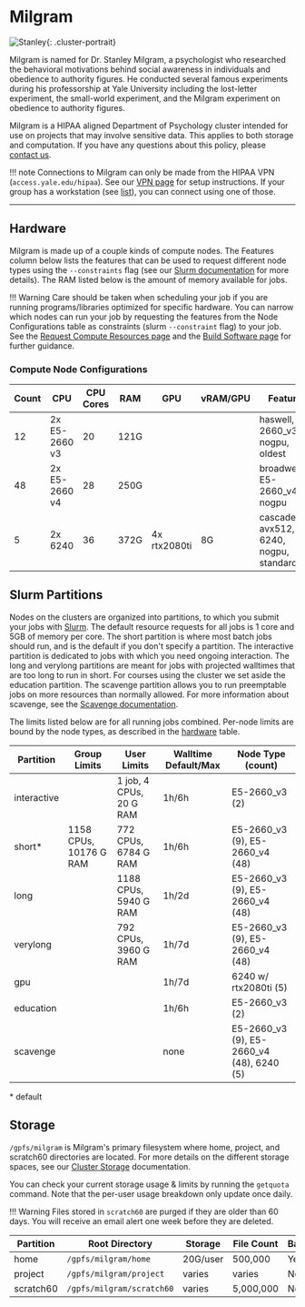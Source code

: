 # Milgram

![Stanley](/img/Stanley-Milgram.jpg){: .cluster-portrait}

Milgram is named for Dr. Stanley Milgram, a psychologist who researched the behavioral motivations behind social awareness in individuals and obedience to authority figures. He conducted several famous experiments during his professorship at Yale University including the lost-letter experiment, the small-world experiment, and the Milgram experiment on obedience to authority figures.

Milgram is a HIPAA aligned Department of Psychology cluster intended for use on projects that may involve sensitive data. This applies to both storage and computation. If you have any questions about this policy, please [contact us](mailto:hpc@yale.edu).

!!! note
    Connections to Milgram can only be made from the HIPAA VPN (`access.yale.edu/hipaa`). See our [VPN page](/clusters-at-yale/access/vpn) for setup instructions. If your group has a workstation (see [list](/clusters-at-yale/clusters/milgram-workstations)), you can connect using one of those.

- - -

## Hardware

Milgram is made up of a couple kinds of compute nodes. The Features column below lists the features that can be used to request different node types using the `--constraints` flag (see our [Slurm documentation](/clusters-at-yale/job-scheduling/resource-requests#features-and-constraints) for more details). The RAM listed below is the amount of memory available for jobs.

!!! Warning
    Care should be taken when scheduling your job if you are running programs/libraries optimized for specific hardware.
    You can narrow which nodes can run your job by requesting the features from the Node Configurations table as constraints (slurm `--constraint` flag) to your job.
    See the [Request Compute Resources page](/clusters-at-yale/job-scheduling/resource-requests/#features-and-constraints) and the [Build Software page](/clusters-at-yale/applications/compile) for further guidance.

### Compute Node Configurations

| Count | CPU           | CPU Cores | RAM   |         GPU        | vRAM/GPU | Features                                   |
|-------|---------------|-----------|-------|--------------------|----------|--------------------------------------------|
| 12    | 2x E5-2660 v3 | 20        | 121G  |                    |          | haswell, E5-2660_v3, nogpu, oldest         |
| 48    | 2x E5-2660 v4 | 28        | 250G  |                    |          | broadwell, E5-2660_v4, nogpu               |
| 5     | 2x 6240       | 36        | 372G  | 4x rtx2080ti       |       8G | cascadelake, avx512, 6240, nogpu, standard |

## Slurm Partitions

Nodes on the clusters are organized into partitions, to which you submit your jobs with [Slurm](/clusters-at-yale/job-scheduling). The default resource requests for all jobs is 1 core and 5GB of memory per core. The short partition is where most batch jobs should run, and is the default if you don't specify a partition. The interactive partition is dedicated to jobs with which you need ongoing interaction. The long and verylong partitions are meant for jobs with projected walltimes that are too long to run in short. For courses using the cluster we set aside the education partition. The scavenge partition allows you to run preemptable jobs on more resources than normally allowed. For more information about scavenge, see the [Scavenge documentation](/clusters-at-yale/job-scheduling/scavenge).

The limits listed below are for all running jobs combined. Per-node limits are bound by the node types, as described in the [hardware](#hardware) table.

| Partition    | Group Limits           | User Limits             | Walltime Default/Max | Node Type (count)                         |
|--------------|------------------------|-------------------------|----------------------|-------------------------------------------|
| interactive  |                        | 1 job, 4 CPUs, 20 G RAM | 1h/6h                | E5-2660_v3 (2)                            |
| short*       | 1158 CPUs, 10176 G RAM | 772 CPUs, 6784 G RAM    | 1h/6h                | E5-2660_v3 (9), E5-2660_v4 (48)           |
| long         |                        | 1188 CPUs, 5940 G RAM   | 1h/2d                | E5-2660_v3 (9), E5-2660_v4 (48)           |
| verylong     |                        | 792 CPUs, 3960 G RAM    | 1h/7d                | E5-2660_v3 (9), E5-2660_v4 (48)           |
| gpu          |                        |                         | 1h/7d                | 6240 w/ rtx2080ti (5)                     |
| education    |                        |                         | 1h/6h                | E5-2660_v3 (2)                            |
| scavenge     |                        |                         | none                 | E5-2660_v3 (9), E5-2660_v4 (48), 6240 (5) |

\* default

## Storage

`/gpfs/milgram` is Milgram's primary filesystem where home, project, and scratch60 directories are located. For more details on the different storage spaces, see our [Cluster Storage](/clusters-at-yale/data/cluster-storage) documentation.

You can check your current storage usage & limits by running the `getquota` command. Note that the per-user usage breakdown only update once daily.

!!! Warning
    Files stored in `scratch60` are purged if they are older than 60 days. You will receive an email alert one week before they are deleted.

| Partition      | Root Directory             | Storage     | File Count   | Backups |
|----------------|----------------------------|-------------|--------------|---------|
| home           | `/gpfs/milgram/home`       | 20G/user    | 500,000      | Yes     |
| project        | `/gpfs/milgram/project`    | varies      | varies       | No      |
| scratch60      | `/gpfs/milgram/scratch60`  | varies      | 5,000,000    | No      |